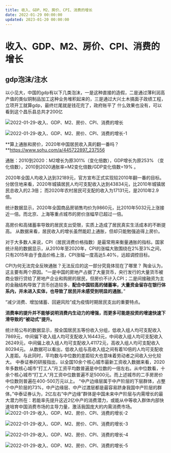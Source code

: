 ```yaml
---
title: 收入、GDP、M2、房价、CPI、消费的增长
date: 2022-01-29 00:00:00
updated: 2023-01-20 00:00:00
---
```


# 收入、GDP、M2、房价、CPI、消费的增长

## gdp泡沫/注水

以小见大，中国的gdp有以下几类泡沫，一是这种直接的造假，二是通过薄利润高产值的类似铜制品加工这种业务堆积起来的，三是通过大兴土木搞面子政绩工程，立项开工就算gdp，最终烂尾就是钱花完了，政府账平了
什么效果也没有，可以看到这个昌乐县总共才200亿

![2022-01-29-收入、GDP、M2、房价、CPI、消费的增长](assets/2022-01-29-收入、GDP、M2、房价、CPI、消费的增长.png)

![2022-01-29-收入、GDP、M2、房价、CPI、消费的增长-1](assets/2022-01-29-收入、GDP、M2、房价、CPI、消费的增长-1.png)

**算上通胀和房价，2020年中国居民收入真的翻一番吗？ **https://www.sohu.com/a/445722897_237556

通胀：2010到2020：M2增长为原301%（变化倍数），GDP增长为原253% （变化倍数），2010到2020通胀率=M2变化倍数/GDP变化倍数=19% 。

2020年全国人均收入达到32189元，官方宣布正式实现较2010年翻一番的目标。
分居住地来看，2020年城镇居民人均可支配收入达到43834元，比2010年城镇居民总收入的2.3倍；
而2020年农村居民可支配的收入为17131元，是2010年2.9倍。

统计数据显示，2020年全国商品房销售均价为9860元，比2010年5032元上涨接近一倍。而北京、上海等重点城市的房价涨幅早已超过一倍。

高房价和高储蓄率导致的居民支出受限，实质上造成了居民真实生活成本的不断提高。
从数据来看，居民收入的增长虽然能赶上通胀，但却只能勉强追得上房价。

对于大多数人来说，CPI（居民消费价格指数）是最常用来衡量通胀的指标。国家统计局的数据显示，从2010年至2020年，CPI的涨幅大致围绕在2%至3%之间，只有2015年由于食品价格上涨，CPI涨幅一度高达5.40%，远超调控目标。

CPI为何无法完全反映通胀？无法反应的这一部分究竟体现在了哪里？
陶金认为，这主要有两个原因。“一是中国的房地产占据了大量货币，央行发行的大量货币被商业银行贷给了房地产企业和购房的居民，但房价不计入CPI；二是间接融资为主的金融结构导致了货币创造较多，**配合中国较高的储蓄率，大量资金留存在银行体系内，并未进入实体，也导致了居民并未感受到明显的通胀**。”

“减少消费、增加储蓄、回避风险”成为疫情时期居民支出的重要特点。

**消费率的提升并不能够说明消费内生动力的增强，而更多可能是投资的增速快速下滑导致的“被动式”提升。**

统计局公布的数据显示，按全国居民五等份收入分组，低收入组人均可支配收入7869元，中间偏下收入组人均可支配收入16443元，中间收入组人均可支配收入26249元，中间偏上收入组人均可支配收入41172元，高收入组人均可支配收入80294元。
从数据可以看出，低收入组与高收入组之间有着10倍的人均可支配收入差距。与此同时，平均数与中位数的差距较大也意味着劳动者之间收入分化较大。
中泰证券的研报指出，以全国10余个核心城市最新工资收入数据来看，2020年多数核心城市“打工人”月工资平均数普遍是中位数的一倍左右。从中位数看，十余个核心城市“打工人”月工资中位数普遍不足5000元。而上述城市的二手房房价中位数则普遍在400-500万元以上。
“中产边缘层属于中产阶层的下层群体，占整个中产阶层的73%，中产边缘层、中产过渡层都是最容易跻身我国中产阶层的群体。”中泰证券认为，2亿左右“中产边缘”群体是中国未来中产阶层与内需增长的最大潜力所在：若能率先提升这近2亿中产的消费潜力，或能从中等收入群体内部快速培育中国消费市场的主导力量，激活我国庞大的内需消费市场。
![2022-01-29-收入、GDP、M2、房价、CPI、消费的增长-2](assets/2022-01-29-收入、GDP、M2、房价、CPI、消费的增长-2.jpeg)

![2022-01-29-收入、GDP、M2、房价、CPI、消费的增长-3](assets/2022-01-29-收入、GDP、M2、房价、CPI、消费的增长-3.png)

![2022-01-29-收入、GDP、M2、房价、CPI、消费的增长-4](assets/2022-01-29-收入、GDP、M2、房价、CPI、消费的增长-4.png)

![2022-01-29-收入、GDP、M2、房价、CPI、消费的增长-5](assets/2022-01-29-收入、GDP、M2、房价、CPI、消费的增长-5.jpeg)

